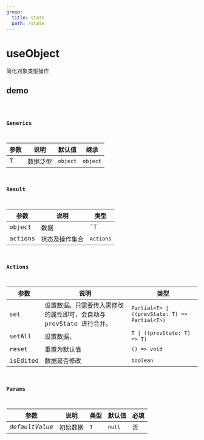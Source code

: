 ```yaml
---
group:
  title: state
  path: /state
---
```


# useObject

简化对象类型操作

## demo

<code src="./Demo/index.tsx"/>

### Generics

| 参数 | 说明     | 默认值   | 继承     |
| ---- | -------- | -------- | -------- |
| T    | 数据泛型 | `object` | `object` |

### Result

| **参数** | **说明**       | **类型**  |
| -------- | -------------- | --------- |
| object   | 数据           | `T|()=>T` |
| actions  | 状态及操作集合 | `Actions` |

### Actions

| **参数** | **说明**                                                            | **类型**                                       |
| -------- | ------------------------------------------------------------------- | ---------------------------------------------- |
| set      | 设置数据。只需要传入需修改的属性即可，会自动与 prevState 进行合并。 | `Partial<T> \| ((prevState: T) => Partial<T>)` |
| setAll   | 设置数据，                                                          | `T \| ((prevState: T) => T)`                   |
| reset    | 重置为默认值                                                        | `() => void`                                   |
| isEdited | 数据是否修改                                                        | `boolean`                                      |

### Params

| 参数           | 说明     | 类型 | 默认值 | 必填 |
| -------------- | -------- | ---- | ------ | ---- |
| _defaultValue_ | 初始数据 | `T`  | `null` | 否   |
